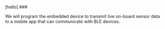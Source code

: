 [hello] ###





We will program the embedded device to transmit live on-board sensor data to a mobile app that can communicate with BLE devices.
